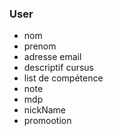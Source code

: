 ### User

* nom 
* prenom
* adresse email
* descriptif cursus
* list de compétence
* note
* mdp
* nickName
* promootion 





